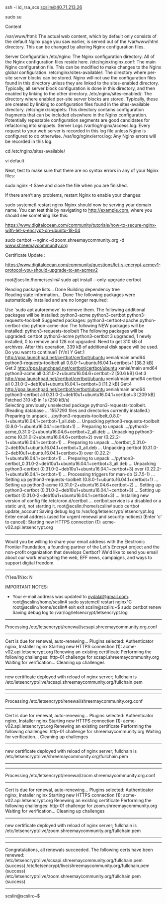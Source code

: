 ssh -i id_rsa_scs scslin@40.71.213.26

sudo su

Content

/var/www/html: The actual web content, which by default only consists of the default Nginx page you saw earlier, is served out of the /var/www/html directory. This can be changed by altering Nginx configuration files.


Server Configuration
/etc/nginx: The Nginx configuration directory. All of the Nginx configuration files reside here.
/etc/nginx/nginx.conf: The main Nginx configuration file. This can be modified to make changes to the Nginx global configuration.
/etc/nginx/sites-available/: The directory where per-site server blocks can be stored. Nginx will not use the configuration files found in this directory unless they are linked to the sites-enabled directory. Typically, all server block configuration is done in this directory, and then enabled by linking to the other directory.
/etc/nginx/sites-enabled/: The directory where enabled per-site server blocks are stored. Typically, these are created by linking to configuration files found in the sites-available directory.
/etc/nginx/snippets: This directory contains configuration fragments that can be included elsewhere in the Nginx configuration. Potentially repeatable configuration segments are good candidates for refactoring into snippets.
Server Logs
/var/log/nginx/access.log: Every request to your web server is recorded in this log file unless Nginx is configured to do otherwise.
/var/log/nginx/error.log: Any Nginx errors will be recorded in this log.

cd /etc/nginx/sites-available/

vi default

Next, test to make sure that there are no syntax errors in any of your Nginx files:

sudo nginx -t
Save and close the file when you are finished.

If there aren’t any problems, restart Nginx to enable your changes:

sudo systemctl restart nginx
Nginx should now be serving your domain name. You can test this by navigating to http://example.com, where you should see something like this:


https://www.digitalocean.com/community/tutorials/how-to-secure-nginx-with-let-s-encrypt-on-ubuntu-18-04

sudo certbot --nginx -d zoom.shreemaycommunity.org -d www.shreemaycommunity.org

Certificate Update :

https://www.digitalocean.com/community/questions/let-s-encrypt-acmev1-protocol-you-should-upgrade-to-an-acmev2

root@scslin:/home/scslin# sudo apt install --only-upgrade certbot

Reading package lists... Done
Building dependency tree       
Reading state information... Done
The following packages were automatically installed and are no longer required:
 
Use 'sudo apt autoremove' to remove them.
The following additional packages will be installed:
  python3-acme python3-certbot python3-requests-toolbelt
Suggested packages:
  python3-certbot-apache python-certbot-doc python-acme-doc
The following NEW packages will be installed:
  python3-requests-toolbelt
The following packages will be upgraded:
  certbot python3-acme python3-certbot
3 upgraded, 1 newly installed, 0 to remove and 128 not upgraded.
Need to get 310 kB of archives.
After this operation, 339 kB of additional disk space will be used.
Do you want to continue? [Y/n] Y
Get:1 http://ppa.launchpad.net/certbot/certbot/ubuntu xenial/main amd64 python3-requests-toolbelt all 0.8.0-1+ubuntu16.04.1+certbot+1 [38.3 kB]
Get:2 http://ppa.launchpad.net/certbot/certbot/ubuntu xenial/main amd64 python3-acme all 0.31.0-2+ubuntu16.04.6+certbot+2 [50.6 kB]
Get:3 http://ppa.launchpad.net/certbot/certbot/ubuntu xenial/main amd64 certbot all 0.31.0-2~deb10u1+ubuntu16.04.1+certbot+3 [11.2 kB]
Get:4 http://ppa.launchpad.net/certbot/certbot/ubuntu xenial/main amd64 python3-certbot all 0.31.0-2~deb10u1+ubuntu16.04.1+certbot+3 [209 kB]
Fetched 310 kB in 1s (250 kB/s)      
Selecting previously unselected package python3-requests-toolbelt.
(Reading database ... 1557293 files and directories currently installed.)
Preparing to unpack .../python3-requests-toolbelt_0.8.0-1+ubuntu16.04.1+certbot+1_all.deb ...
Unpacking python3-requests-toolbelt (0.8.0-1+ubuntu16.04.1+certbot+1) ...
Preparing to unpack .../python3-acme_0.31.0-2+ubuntu16.04.6+certbot+2_all.deb ...
Unpacking python3-acme (0.31.0-2+ubuntu16.04.6+certbot+2) over (0.22.2-1+ubuntu16.04.1+certbot+1) ...
Preparing to unpack .../certbot_0.31.0-2~deb10u1+ubuntu16.04.1+certbot+3_all.deb ...
Unpacking certbot (0.31.0-2~deb10u1+ubuntu16.04.1+certbot+3) over (0.22.2-1+ubuntu16.04.1+certbot+1) ...
Preparing to unpack .../python3-certbot_0.31.0-2~deb10u1+ubuntu16.04.1+certbot+3_all.deb ...
Unpacking python3-certbot (0.31.0-2~deb10u1+ubuntu16.04.1+certbot+3) over (0.22.2-1+ubuntu16.04.1+certbot+1) ...
Processing triggers for man-db (2.7.5-1) ...
Setting up python3-requests-toolbelt (0.8.0-1+ubuntu16.04.1+certbot+1) ...
Setting up python3-acme (0.31.0-2+ubuntu16.04.6+certbot+2) ...
Setting up python3-certbot (0.31.0-2~deb10u1+ubuntu16.04.1+certbot+3) ...
Setting up certbot (0.31.0-2~deb10u1+ubuntu16.04.1+certbot+3) ...
Installing new version of config file /etc/cron.d/certbot ...
certbot.service is a disabled or a static unit, not starting it.
root@scslin:/home/scslin# sudo certbot update_account
Saving debug log to /var/log/letsencrypt/letsencrypt.log
Enter email address (used for urgent renewal and security notices) (Enter 'c' to
cancel): 
Starting new HTTPS connection (1): acme-v02.api.letsencrypt.org

- - - - - - - - - - - - - - - - - - - - - - - - - - - - - - - - - - - - - - - -
Would you be willing to share your email address with the Electronic Frontier
Foundation, a founding partner of the Let's Encrypt project and the non-profit
organization that develops Certbot? We'd like to send you email about our work
encrypting the web, EFF news, campaigns, and ways to support digital freedom.
- - - - - - - - - - - - - - - - - - - - - - - - - - - - - - - - - - - - - - - -
(Y)es/(N)o: N

IMPORTANT NOTES:
 - Your e-mail address was updated to nydalal@gmail.com.
root@scslin:/home/scslin# sudo systemctl restart nginx^C
root@scslin:/home/scslin# exit
exit
scslin@scslin:~$ sudo certbot renew
Saving debug log to /var/log/letsencrypt/letsencrypt.log

- - - - - - - - - - - - - - - - - - - - - - - - - - - - - - - - - - - - - - - -
Processing /etc/letsencrypt/renewal/scsapi.shreemaycommunity.org.conf
- - - - - - - - - - - - - - - - - - - - - - - - - - - - - - - - - - - - - - - -
Cert is due for renewal, auto-renewing...
Plugins selected: Authenticator nginx, Installer nginx
Starting new HTTPS connection (1): acme-v02.api.letsencrypt.org
Renewing an existing certificate
Performing the following challenges:
http-01 challenge for scsapi.shreemaycommunity.org
Waiting for verification...
Cleaning up challenges

- - - - - - - - - - - - - - - - - - - - - - - - - - - - - - - - - - - - - - - -
new certificate deployed with reload of nginx server; fullchain is
/etc/letsencrypt/live/scsapi.shreemaycommunity.org/fullchain.pem
- - - - - - - - - - - - - - - - - - - - - - - - - - - - - - - - - - - - - - - -

- - - - - - - - - - - - - - - - - - - - - - - - - - - - - - - - - - - - - - - -
Processing /etc/letsencrypt/renewal/shreemaycommunity.org.conf
- - - - - - - - - - - - - - - - - - - - - - - - - - - - - - - - - - - - - - - -
Cert is due for renewal, auto-renewing...
Plugins selected: Authenticator nginx, Installer nginx
Starting new HTTPS connection (1): acme-v02.api.letsencrypt.org
Renewing an existing certificate
Performing the following challenges:
http-01 challenge for shreemaycommunity.org
Waiting for verification...
Cleaning up challenges

- - - - - - - - - - - - - - - - - - - - - - - - - - - - - - - - - - - - - - - -
new certificate deployed with reload of nginx server; fullchain is
/etc/letsencrypt/live/shreemaycommunity.org/fullchain.pem
- - - - - - - - - - - - - - - - - - - - - - - - - - - - - - - - - - - - - - - -

- - - - - - - - - - - - - - - - - - - - - - - - - - - - - - - - - - - - - - - -
Processing /etc/letsencrypt/renewal/zoom.shreemaycommunity.org.conf
- - - - - - - - - - - - - - - - - - - - - - - - - - - - - - - - - - - - - - - -
Cert is due for renewal, auto-renewing...
Plugins selected: Authenticator nginx, Installer nginx
Starting new HTTPS connection (1): acme-v02.api.letsencrypt.org
Renewing an existing certificate
Performing the following challenges:
http-01 challenge for zoom.shreemaycommunity.org
Waiting for verification...
Cleaning up challenges

- - - - - - - - - - - - - - - - - - - - - - - - - - - - - - - - - - - - - - - -
new certificate deployed with reload of nginx server; fullchain is
/etc/letsencrypt/live/zoom.shreemaycommunity.org/fullchain.pem
- - - - - - - - - - - - - - - - - - - - - - - - - - - - - - - - - - - - - - - -

- - - - - - - - - - - - - - - - - - - - - - - - - - - - - - - - - - - - - - - -

Congratulations, all renewals succeeded. The following certs have been renewed:
  /etc/letsencrypt/live/scsapi.shreemaycommunity.org/fullchain.pem (success)
  /etc/letsencrypt/live/shreemaycommunity.org/fullchain.pem (success)
  /etc/letsencrypt/live/zoom.shreemaycommunity.org/fullchain.pem (success)
- - - - - - - - - - - - - - - - - - - - - - - - - - - - - - - - - - - - - - - -
scslin@scslin:~$ 


